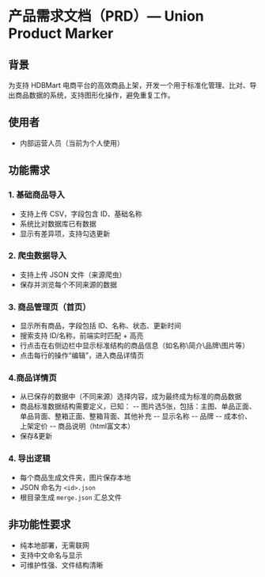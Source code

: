 # 产品需求文档（PRD）— Union Product Marker

## 背景

为支持 HDBMart 电商平台的高效商品上架，开发一个用于标准化管理、比对、导出商品数据的系统，支持图形化操作，避免重复工作。

## 使用者

- 内部运营人员（当前为个人使用）

## 功能需求

### 1. 基础商品导入

- 支持上传 CSV，字段包含 ID、基础名称
- 系统比对数据库已有数据
- 显示有差异项，支持勾选更新

### 2. 爬虫数据导入

- 支持上传 JSON 文件（来源爬虫）
- 保存并浏览每个不同来源的数据

### 3. 商品管理页（首页）

- 显示所有商品，字段包括 ID、名称、状态、更新时间
- 搜索支持 ID/名称，前端实时匹配 + 高亮
- 行点击在右侧边栏中显示标准结构的商品信息（如名称\简介\品牌\图片等）
- 点击每行的操作“编辑”，进入商品详情页

### 4.商品详情页
- 从已保存的数据中（不同来源）选择内容，成为最终成为标准的商品数据
- 商品标准数据结构需要定义，已知：
-- 图片选5张，包括：主图、单品正面、单品背面、整箱正面、整箱背面、其他补充
-- 显示名称
-- 品牌
-- 成本价、上架定价
-- 商品说明（html富文本）
- 保存&更新

### 4. 导出逻辑

- 每个商品生成文件夹，图片保存本地
- JSON 命名为 `<id>.json`
- 根目录生成 `merge.json` 汇总文件

## 非功能性要求

- 纯本地部署，无需联网
- 支持中文命名与显示
- 可维护性强、文件结构清晰
